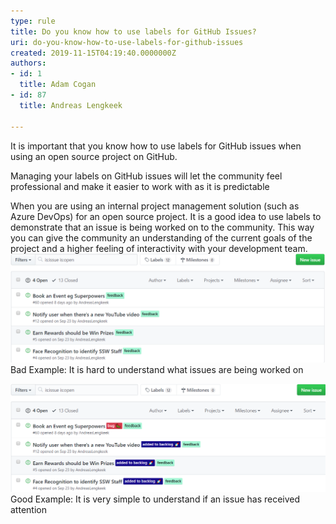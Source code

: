 ```yaml
---
type: rule
title: Do you know how to use labels for GitHub Issues?
uri: do-you-know-how-to-use-labels-for-github-issues
created: 2019-11-15T04:19:40.0000000Z
authors:
- id: 1
  title: Adam Cogan
- id: 87
  title: Andreas Lengkeek

---
```


It is important that you know how to use labels for GitHub issues when using an open source project on GitHub.




Managing your labels on GitHub issues will let the community feel professional and make it easier to work with as it is predictable

 When you are using an internal project management solution (such as Azure DevOps) for an open source project. It is a good idea to use labels to demonstrate that an issue is being worked on to the community.
This way you can give the community an understanding of the current goals of the project and a higher feeling of interactivity with your development team.
![issues_bad_example.png](issues_bad_example.png)Bad Example: It is hard to understand what issues are being worked on

![issues_good_example.png](issues_good_example.png)Good Example: It is very simple to understand if an issue has received attention
